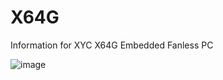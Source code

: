 # X64G
Information for XYC X64G Embedded Fanless PC

![image](https://github.com/microrobotics/X64G/assets/4562957/f0b45991-b37c-4c5e-afa9-0e793b97d2bd)
